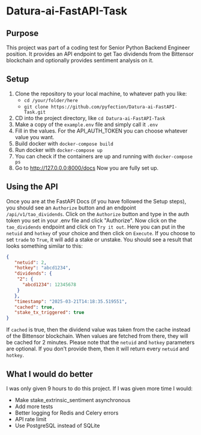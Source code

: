 # Datura-ai-FastAPI-Task
## Purpose
This project was part of a coding test for Senior Python Backend Engineer position.
It provides an API endpoint to get Tao dividends from the Bittensor blockchain
and optionally provides sentiment analysis on it.

## Setup
1. Clone the repository to your local machine, to whatever path you like:
   - `cd /your/folder/here`
   - `git clone https://github.com/pyfection/Datura-ai-FastAPI-Task.git`
2. CD into the project directory, like `cd Datura-ai-FastAPI-Task`
3. Make a copy of the `example.env` file and simply call it `.env`
4. Fill in the values. For the API_AUTH_TOKEN you can choose whatever value you want.
5. Build docker with `docker-compose build`
6. Run docker with `docker-compose up`
7. You can check if the containers are up and running with `docker-compose ps`
8. Go to http://127.0.0.0:8000/docs
Now you are fully set up.

## Using the API
Once you are at the FastAPI Docs (if you have followed the Setup steps),
you should see an `Authorize` button and an endpoint `/api/v1/tao_dividends`.
Click on the `Authorize` button and type in the auth token you set in your .env file and click "Authorize".
Now click on the `tao_dividends` endpoint and click on `Try it out`.
Here you can put in the `netuid` and `hotkey` of your choice and then click on `Execute`.
If you choose to set `trade` to `True`, it will add a stake or unstake.
You should see a result that looks something similar to this:
```JSON
{
   "netuid": 2,
   "hotkey": "abcd1234",
   "dividends": {
    "2": {
      "abcd1234": 12345678
    }
   },
   "timestamp": "2025-03-21T14:18:35.519551",
   "cached": true,
   "stake_tx_triggered": true
}
```
If `cached` is true, then the dividend value was taken from the cache instead of the Bittensor blockchain.
When values are fetched from there, they will be cached for 2 minutes.
Please note that the `netuid` and `hotkey` parameters are optional. If you don't provide them,
then it will return every `netuid` and `hotkey`.

## What I would do better
I was only given 9 hours to do this project.
If I was given more time I would:
- Make stake_extrinsic_sentiment asynchronous
- Add more tests
- Better logging for Redis and Celery errors
- API rate limit
- Use PostgreSQL instead of SQLite
